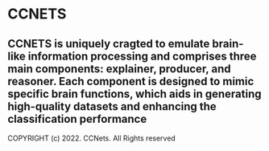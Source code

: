 # CCNETS

CCNETS is uniquely cragted to emulate brain-like information processing and comprises three main components: explainer, producer, and reasoner. Each component is designed to mimic specific brain functions, which aids in generating high-quality datasets and enhancing the classification performance
---------------
COPYRIGHT (c) 2022. CCNets. All Rights reserved
